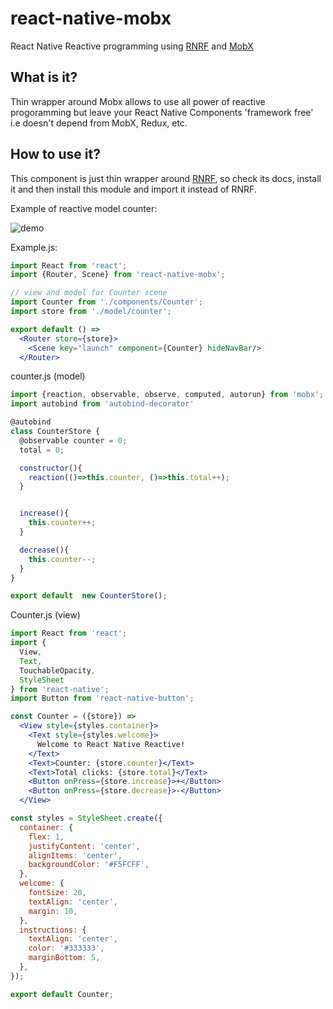 # react-native-mobx
React Native Reactive programming using [RNRF](https://github.com/aksonov/react-native-router-flux) and [MobX](https://mobxjs.github.io/mobx/)

## What is it?
Thin wrapper around Mobx allows to use all power of reactive progoramming but leave your React Native Components 'framework free' i.e doesn't depend from MobX, Redux, etc.


## How to use it?
This component is just thin wrapper around [RNRF](https://github.com/aksonov/react-native-router-flux), so check its docs, install it and then install this module and import it instead of RNRF.

Example of reactive model counter:

![demo](https://cloud.githubusercontent.com/assets/1321329/15446716/b4639f86-1f29-11e6-960d-5ba0c6f8fc47.gif)

Example.js:
```jsx
import React from 'react';
import {Router, Scene} from 'react-native-mobx';

// view and model for Counter scene
import Counter from './components/Counter';
import store from './model/counter';

export default () =>
  <Router store={store}>
    <Scene key="launch" component={Counter} hideNavBar/>
  </Router>
```

counter.js (model)
```jsx
import {reaction, observable, observe, computed, autorun} from 'mobx';
import autobind from 'autobind-decorator'

@autobind
class CounterStore {
  @observable counter = 0;
  total = 0;

  constructor(){
    reaction(()=>this.counter, ()=>this.total++);
  }


  increase(){
    this.counter++;
  }

  decrease(){
    this.counter--;
  }
}

export default  new CounterStore();
```

Counter.js (view)
```jsx
import React from 'react';
import {
  View,
  Text,
  TouchableOpacity,
  StyleSheet
} from 'react-native';
import Button from 'react-native-button';

const Counter = ({store}) =>
  <View style={styles.container}>
    <Text style={styles.welcome}>
      Welcome to React Native Reactive!
    </Text>
    <Text>Counter: {store.counter}</Text>
    <Text>Total clicks: {store.total}</Text>
    <Button onPress={store.increase}>+</Button>
    <Button onPress={store.decrease}>-</Button>
  </View>

const styles = StyleSheet.create({
  container: {
    flex: 1,
    justifyContent: 'center',
    alignItems: 'center',
    backgroundColor: '#F5FCFF',
  },
  welcome: {
    fontSize: 20,
    textAlign: 'center',
    margin: 10,
  },
  instructions: {
    textAlign: 'center',
    color: '#333333',
    marginBottom: 5,
  },
});

export default Counter;

```
